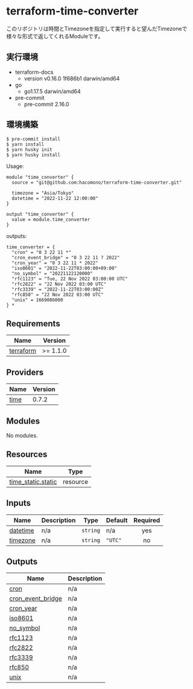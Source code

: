 # terraform-time-converter

このリポジトリは時間とTimezoneを指定して実行すると望んだTimezoneで様々な形式で返してくれるModuleです。

## 実行環境
- terraform-docs
  - version v0.16.0 1f686b1 darwin/amd64
- go
  - go1.17.5 darwin/amd64
- pre-commit
  - pre-commit 2.16.0

## 環境構築

```
$ pre-commit install
$ yarn install
$ yarn husky init
$ yarn husky install
```

<!-- BEGINNING OF PRE-COMMIT-TERRAFORM DOCS HOOK -->
Usage:

```
module "time_converter" {
  source = "git@github.com:hacomono/terraform-time-converter.git"

  timezone = "Asia/Tokyo"
  datetime = "2022-11-22 12:00:00"
}

output "time_converter" {
  value = module.time_converter
}
```
outputs:
```
time_converter = {
  "cron" = "0 3 22 11 *"
  "cron_event_bridge" = "0 3 22 11 ? 2022"
  "cron_year" = "0 3 22 11 * 2022"
  "iso8601" = "2022-11-22T03:00:00+09:00"
  "no_symbol" = "20221122120000"
  "rfc1123" = "Tue, 22 Nov 2022 03:00:00 UTC"
  "rfc2822" = "22 Nov 2022 03:00 UTC"
  "rfc3339" = "2022-11-22T03:00:00Z"
  "rfc850" = "22 Nov 2022 03:00 UTC"
  "unix" = 1669086000
} *
```

## Requirements

| Name | Version |
|------|---------|
| <a name="requirement_terraform"></a> [terraform](#requirement\_terraform) | >= 1.1.0 |

## Providers

| Name | Version |
|------|---------|
| <a name="provider_time"></a> [time](#provider\_time) | 0.7.2 |

## Modules

No modules.

## Resources

| Name | Type |
|------|------|
| [time_static.static](https://registry.terraform.io/providers/hashicorp/time/latest/docs/resources/static) | resource |

## Inputs

| Name | Description | Type | Default | Required |
|------|-------------|------|---------|:--------:|
| <a name="input_datetime"></a> [datetime](#input\_datetime) | n/a | `string` | n/a | yes |
| <a name="input_timezone"></a> [timezone](#input\_timezone) | n/a | `string` | `"UTC"` | no |

## Outputs

| Name | Description |
|------|-------------|
| <a name="output_cron"></a> [cron](#output\_cron) | n/a |
| <a name="output_cron_event_bridge"></a> [cron\_event\_bridge](#output\_cron\_event\_bridge) | n/a |
| <a name="output_cron_year"></a> [cron\_year](#output\_cron\_year) | n/a |
| <a name="output_iso8601"></a> [iso8601](#output\_iso8601) | n/a |
| <a name="output_no_symbol"></a> [no\_symbol](#output\_no\_symbol) | n/a |
| <a name="output_rfc1123"></a> [rfc1123](#output\_rfc1123) | n/a |
| <a name="output_rfc2822"></a> [rfc2822](#output\_rfc2822) | n/a |
| <a name="output_rfc3339"></a> [rfc3339](#output\_rfc3339) | n/a |
| <a name="output_rfc850"></a> [rfc850](#output\_rfc850) | n/a |
| <a name="output_unix"></a> [unix](#output\_unix) | n/a |
<!-- END OF PRE-COMMIT-TERRAFORM DOCS HOOK -->

